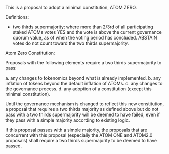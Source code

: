 This is a proposal to adopt a minimal constitution, ATOM ZERO.

Definitions:

 * two thirds supermajority: where more than 2/3rd of all participating staked
   ATOMs votes YES and the vote is above the current governance quorum value,
   as of when the voting period has concluded. ABSTAIN votes do not count
   toward the two thirds supermajority.

Atom Zero Constitution:

Proposals with the following elements require a two thirds supermajority to pass:

   a. any changes to tokenomics beyond what is already implemented.
   b. any inflation of tokens beyond the default inflation of ATOMs.
   c. any changes to the governance process.
   d. any adoption of a constitution (except this minimal constitution).

Until the governance mechanism is changed to reflect this new constitution, a
proposal that requires a two thirds majority as defined above but do not pass
with a two thirds supermajority will be deemed to have failed, even if they
pass with a simple majority according to existing logic.

If this proposal passes with a simple majority, the proposals that are
concurrent with this proposal (especially the ATOM ONE and ATOM2.0 proposals)
shall require a two thirds supermajority to be deemed to have passed.
